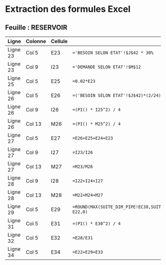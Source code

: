 # Extraction des formules Excel

## Feuille : RESERVOIR

| Ligne | Colonne | Cellule | Formule | Valeur calculée |
|-------|---------|---------|---------|-----------------|
| Ligne 23 | Col 5 | E23 | `='BESOIN SELON ETAT'!$J$42 * 30%` | ='BESOIN SELON ETAT'!$J$42 * 30% |
| Ligne 23 | Col 9 | I23 | `='DEMANDE SELON ETAT'!$M$12` | ='DEMANDE SELON ETAT'!$M$12 |
| Ligne 25 | Col 5 | E25 | `=0.02*E23` | =0.02*E23 |
| Ligne 26 | Col 5 | E26 | `=('BESOIN SELON ETAT'!$J$42)*(2/24)` | =('BESOIN SELON ETAT'!$J$42)*(2/24) |
| Ligne 26 | Col 9 | I26 | `=(PI() * I25^2) / 4` | =(PI() * I25^2) / 4 |
| Ligne 26 | Col 13 | M26 | `=(PI() * M25^2) / 4` | =(PI() * M25^2) / 4 |
| Ligne 27 | Col 5 | E27 | `=E26+E25+E24+E23` | =E26+E25+E24+E23 |
| Ligne 27 | Col 9 | I27 | `=I23/I26` | =I23/I26 |
| Ligne 27 | Col 13 | M27 | `=M23/M26` | =M23/M26 |
| Ligne 28 | Col 9 | I28 | `=I22+I24+I27` | =I22+I24+I27 |
| Ligne 28 | Col 13 | M28 | `=M22+M24+M27` | =M22+M24+M27 |
| Ligne 29 | Col 5 | E29 | `=ROUND(MAX(SUITE_DIM_PIPE!EC38,SUITE_DIM_PIPE!DI53,SUITE_DIM_PIPE!CO46,SUITE_DIM_PIPE!BT57,SUITE_DIM_PIPE!AZ42,SUITE_DIM_PIPE!AG75,SUITE_DIM_PIPE!O75)-E22,0)` | =ROUND(MAX(SUITE_DIM_PIPE!EC38,SUITE_DIM_PIPE!DI53,SUITE_DIM_PIPE!CO46,SUITE_DIM_PIPE!BT57,SUITE_DIM_PIPE!AZ42,SUITE_DIM_PIPE!AG75,SUITE_DIM_PIPE!O75)-E22,0) |
| Ligne 31 | Col 5 | E31 | `=(PI() * E30^2) / 4` | =(PI() * E30^2) / 4 |
| Ligne 32 | Col 5 | E32 | `=E28/E31` | =E28/E31 |
| Ligne 34 | Col 5 | E34 | `=E22+E29+E33` | =E22+E29+E33 |